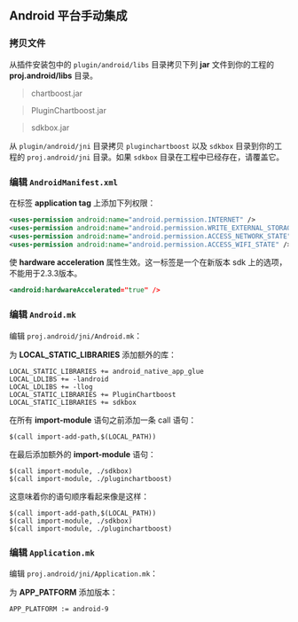 ## Android 平台手动集成

### 拷贝文件
从插件安装包中的 `plugin/android/libs` 目录拷贝下列 __jar__ 文件到你的工程的 __proj.android/libs__ 目录。

> chartboost.jar

> PluginChartboost.jar

> sdkbox.jar

从 `plugin/android/jni` 目录拷贝 `pluginchartboost` 以及 `sdkbox` 目录到你的工程的 `proj.android/jni` 目录。如果 `sdkbox` 目录在工程中已经存在，请覆盖它。

### 编辑 `AndroidManifest.xml`
在标签 __application tag__ 上添加下列权限：
```xml
<uses-permission android:name="android.permission.INTERNET" />
<uses-permission android:name="android.permission.WRITE_EXTERNAL_STORAGE" />
<uses-permission android:name="android.permission.ACCESS_NETWORK_STATE" />
<uses-permission android:name="android.permission.ACCESS_WIFI_STATE" />
```

使 __hardware acceleration__ 属性生效。这一标签是一个在新版本 sdk 上的选项，不能用于2.3.3版本。
```xml
<android:hardwareAccelerated="true" />
```

### 编辑 `Android.mk`
编辑 `proj.android/jni/Android.mk`：

为 __LOCAL_STATIC_LIBRARIES__ 添加额外的库：
```
LOCAL_STATIC_LIBRARIES += android_native_app_glue
LOCAL_LDLIBS += -landroid
LOCAL_LDLIBS += -llog
LOCAL_STATIC_LIBRARIES += PluginChartboost
LOCAL_STATIC_LIBRARIES += sdkbox
```

在所有 __import-module__ 语句之前添加一条 call 语句：
```
$(call import-add-path,$(LOCAL_PATH))
```

在最后添加额外的 __import-module__ 语句：
```
$(call import-module, ./sdkbox)
$(call import-module, ./pluginchartboost)
```

这意味着你的语句顺序看起来像是这样：
```
$(call import-add-path,$(LOCAL_PATH))
$(call import-module, ./sdkbox)
$(call import-module, ./pluginchartboost)
```

### 编辑 `Application.mk`
编辑 `proj.android/jni/Application.mk`：

为 __APP_PATFORM__ 添加版本：
```
APP_PLATFORM := android-9
```
